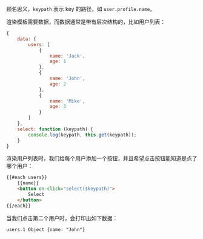 顾名思义，`keypath` 表示 key 的路径，如 `user.profile.name`。

渲染模板需要数据，而数据通常是带有层次结构的，比如用户列表：

```javascript
{
    data: {
        users: [
            {
                name: 'Jack',
                age: 1
            },
            {
                name: 'John',
                age: 2
            },
            {
                name: 'Mike',
                age: 3
            }
        ]
    },
    select: function (keypath) {
        console.log(keypath, this.get(keypath));
    }
}
```

渲染用户列表时，我们给每个用户添加一个按钮，并且希望点击按钮能知道是点了哪个用户：

```html
{{#each users}}
    {{name}}
    <button on-click="select($keypath)">
        Select
    </button>
{{/each}}
```

当我们点击第二个用户时，会打印出如下数据：

```
users.1 Object {name: "John"}
```




